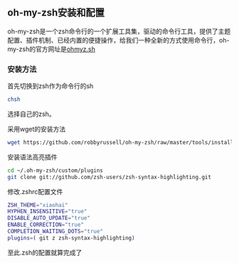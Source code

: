 ## oh-my-zsh安装和配置

oh-my-zsh是一个zsh命令行的一个扩展工具集，驱动的命令行工具，提供了主题配置、插件机制、已经内置的便捷操作，给我们一种全新的方式使用命令行，oh-my-zsh的官方网址是[ohmyz.sh](https://ohmyz.sh)

### 安装方法

首先切换到zsh作为命令行的sh
```bash
chsh 
```
选择自己的zsh。


采用wget的安装方法
```bash
wget https://github.com/robbyrussell/oh-my-zsh/raw/master/tools/install.sh -O - | sh
```

安装语法高亮插件
```bash
cd ~/.oh-my-zsh/custom/plugins
git clone git://github.com/zsh-users/zsh-syntax-highlighting.git
```

修改.zshrc配置文件
```bash
ZSH_THEME="xiaohai"
HYPHEN_INSENSITIVE="true"
DISABLE_AUTO_UPDATE="true"
ENABLE_CORRECTION="true"
COMPLETION_WAITING_DOTS="true"
plugins=( git z zsh-syntax-highlighting)
```

至此.zsh的配置就算完成了
